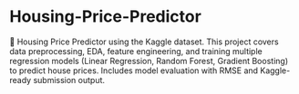 # Housing-Price-Predictor
🏡 Housing Price Predictor using the Kaggle dataset. This project covers data preprocessing, EDA, feature engineering, and training multiple regression models (Linear Regression, Random Forest, Gradient Boosting) to predict house prices. Includes model evaluation with RMSE and Kaggle-ready submission output.
